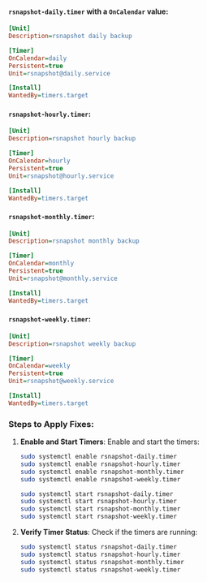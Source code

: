 #### `rsnapshot-daily.timer` with a `OnCalendar` value:
```ini
[Unit]
Description=rsnapshot daily backup

[Timer]
OnCalendar=daily
Persistent=true
Unit=rsnapshot@daily.service

[Install]
WantedBy=timers.target
```

#### `rsnapshot-hourly.timer`:
```ini
[Unit]
Description=rsnapshot hourly backup

[Timer]
OnCalendar=hourly
Persistent=true
Unit=rsnapshot@hourly.service

[Install]
WantedBy=timers.target
```

#### `rsnapshot-monthly.timer`:
```ini
[Unit]
Description=rsnapshot monthly backup

[Timer]
OnCalendar=monthly
Persistent=true
Unit=rsnapshot@monthly.service

[Install]
WantedBy=timers.target
```

#### `rsnapshot-weekly.timer`:
```ini
[Unit]
Description=rsnapshot weekly backup

[Timer]
OnCalendar=weekly
Persistent=true
Unit=rsnapshot@weekly.service

[Install]
WantedBy=timers.target
```

### Steps to Apply Fixes:

1. **Enable and Start Timers**:
   Enable and start the timers:
   ```bash
   sudo systemctl enable rsnapshot-daily.timer
   sudo systemctl enable rsnapshot-hourly.timer
   sudo systemctl enable rsnapshot-monthly.timer
   sudo systemctl enable rsnapshot-weekly.timer

   sudo systemctl start rsnapshot-daily.timer
   sudo systemctl start rsnapshot-hourly.timer
   sudo systemctl start rsnapshot-monthly.timer
   sudo systemctl start rsnapshot-weekly.timer
   ```

4. **Verify Timer Status**:
   Check if the timers are running:
   ```bash
   sudo systemctl status rsnapshot-daily.timer
   sudo systemctl status rsnapshot-hourly.timer
   sudo systemctl status rsnapshot-monthly.timer
   sudo systemctl status rsnapshot-weekly.timer
   ```
